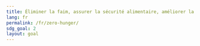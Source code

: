 ```yaml
---
title: Éliminer la faim, assurer la sécurité alimentaire, améliorer la nutrition et promouvoir l’agriculture durable
lang: fr
permalink: /fr/zero-hunger/
sdg_goal: 2
layout: goal
---
```

